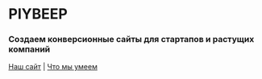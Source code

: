 # PIYBEEP
  
### Создаем конверсионные сайты для стартапов и растущих компаний

[Наш сайт](https://piybeep.com) | [Что мы умеем](https://piybeep.com/services)
